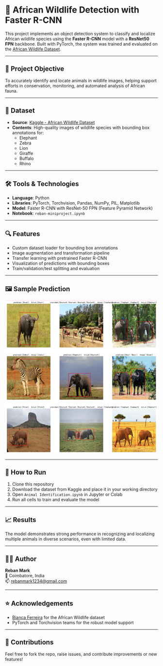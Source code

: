 # 🦁 African Wildlife Detection with Faster R-CNN

This project implements an object detection system to classify and localize African wildlife species using the **Faster R-CNN** model with a **ResNet50 FPN** backbone. Built with PyTorch, the system was trained and evaluated on the [African Wildlife Dataset](https://www.kaggle.com/datasets/biancaferreira/african-wildlife).

---

## 📌 Project Objective

To accurately identify and locate animals in wildlife images, helping support efforts in conservation, monitoring, and automated analysis of African fauna.

---

## 📁 Dataset

- **Source**: [Kaggle - African Wildlife Dataset](https://www.kaggle.com/datasets/biancaferreira/african-wildlife)
- **Contents**: High-quality images of wildlife species with bounding box annotations for:
  - Elephant
  - Zebra
  - Lion
  - Giraffe
  - Buffalo
  - Rhino

---

## 🛠️ Tools & Technologies

- **Language**: Python
- **Libraries**: PyTorch, Torchvision, Pandas, NumPy, PIL, Matplotlib
- **Model**: Faster R-CNN with ResNet-50 FPN (Feature Pyramid Network)
- **Notebook**: `reban-miniproject.ipynb`

---

## 🔍 Features

- Custom dataset loader for bounding box annotations
- Image augmentation and transformation pipeline
- Transfer learning with pretrained Faster R-CNN
- Visualization of predictions with bounding boxes
- Train/validation/test splitting and evaluation

---

## 🖼️ Sample Prediction

![Sample Output](Output.png) <!-- Add an actual image path from your repo -->

---

## 🚀 How to Run

1. Clone this repository
2. Download the dataset from Kaggle and place it in your working directory
3. Open `Animal Identification.ipynb` in Jupyter or Colab
4. Run all cells to train and evaluate the model

---

## 📈 Results

The model demonstrates strong performance in recognizing and localizing multiple animals in diverse scenarios, even with limited data.

---

## 🙋‍♂️ Author

**Reban Mark**  
📍 Coimbatore, India  
📫 [rebanmark1234@gmail.com](mailto:rebanmark1234@gmail.com)

---

## ⭐ Acknowledgements

- [Bianca Ferreira](https://www.kaggle.com/biancaferreira) for the African Wildlife dataset
- PyTorch and Torchvision teams for the robust model support

---

## 🐾 Contributions

Feel free to fork the repo, raise issues, and contribute improvements or new features!

